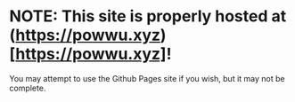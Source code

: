 # NOTE: This site is properly hosted at (https://powwu.xyz)[https://powwu.xyz]!

You may attempt to use the Github Pages site if you wish, but it may not be complete.
